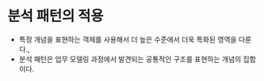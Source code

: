 # 분석 패턴의 적용
- 특정 개념을 표현하는 객체를 사용해서 더 높은 수준에서 더욱 특화된 영역을 다룬다.,
- 분석 패턴은 업무 모델링 과정에서 발견되는 공통적인 구조를 표현하는 개념의 집합이다.
